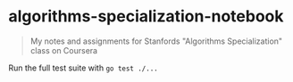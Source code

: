 # algorithms-specialization-notebook

> My notes and assignments for Stanfords "Algorithms Specialization" class on Coursera

Run the full test suite with `go test ./...`
